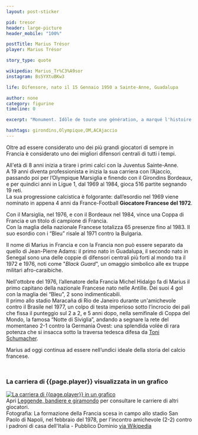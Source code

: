 ```yaml
---
layout: post-sticker

pid: tresor
header: large-picture
header_mobile: "100%"

postTitle: Marius Trésor
player: Marius Trésor

story_type: quote

wikipedia: Marius_Tr%C3%A9sor
instagram: Bs5YXtuBKw3

life: Difensore, nato il 15 Gennaio 1950 a Sainte-Anne, Guadalupa

author: none
category: figurine
timeline: 0

excerpt: "Monument. Idôle de toute une génération, a marqué l'histoire des Girondins et pas seulement par ses performances sur le terrain"

hashtags: girondins,Olympique,OM,ACAjaccio
---
```

Oltre ad essere considerato uno dei più grandi giocatori di sempre in Francia è considerato uno dei migliori difensori centrali di tutti i tempi.

All'età di 8 anni inizia a tirare i primi calci con la Juventus Sainte-Anne.  
A 19 anni diventa professionista e inizia la sua carriera con l’Ajaccio, passando poi per l’Olympique Marsiglia e finendo con il Girondins Bordeaux, e per quindici anni in Ligue 1, dal 1969 al 1984, gioca 516 partite segnando 19 reti.  
La sua progressione calcistica è folgorante: dall’esordio nel 1969 viene nominato in appena 4 anni da France-Football **Giocatore Francese del 1972**.  

Con il Marsiglia, nel 1976, e con il Bordeaux nel 1984, vince una Coppa di Francia e un titolo di campione di Francia.  
Con la maglia della nazionale Francese totalizza 65 presenze fino al 1983. Il suo esordio con i “Bleu” risale al 1971 contro la Bulgaria.

Il nome di Marius in Francia e con la Francia non può essere separato da quello di Jean-Pierre Adams: il primo nato in Guadalupa, il secondo nato in Senegal sono una delle coppie di difensori centrali più forti al mondo tra il 1972 e 1976, noti come "_Black Guard_", un omaggio simbolico alle ex truppe militari afro-caraibiche.

Nell'ottobre del 1976, l’allenatore della Francia Michel Hidalgo fa di Marius il primo capitano della nazionale Francese nato nelle Antille. Dei suoi 4 gol con la maglia dei “Bleu”, 2 sono indimenticabili.  
Il primo allo stadio Maracaña di Rio de Janeiro durante un'amichevole contro il Brasile nel 1977, un colpo di testa imperioso sotto l’incrocio dei pali che fissa il punteggio sul 2 a 2, e 5 anni dopo, nella semifinale di Coppa del Mondo, la famosa “Notte di Siviglia”, andando a segnare la rete del momentaneo 2-1 contro la Germania Ovest: una splendida volée di rara potenza che si insacca sotto la traversa tedesca difesa da <a href="/schumacher">Toni Schumacher</a>.

Marius ad oggi continua ad essere nell’undici ideale della storia del calcio francese.

<div style="margin-top: 50px;">
<h3>La carriera di {{page.player}} visualizzata in un grafico</h3>
<a href="/leggende-bandiere-e-giramondo" title="La carriera di {{page.player}} visualizzata in un grafico"><img class="responsive-img w100 border" src="{{site.baseurl}}/assets/pics/careers/{{page.pid}}.png" alt="La carriera di {{page.player}} in un grafico"/></a>
</div>
Apri <a href="/leggende-bandiere-e-giramondo" title="La carriera di {{page.player}} visualizzata in un grafico">Leggende, bandiere e giramondo</a> per consultare le carriere di altri giocatori.

<div class="post-disclaimer">Fotografia: La formazione della Francia scesa in campo allo stadio San Paolo di Napoli, nel febbraio del 1978, per l'incontro amichevole (2-2) contro i padroni di casa dell'Italia - Pubblico Dominio <a href="https://it.wikipedia.org/wiki/Nazionale_di_calcio_della_Francia#/media/File:Nazionale_di_calcio_della_Francia,_Napoli,_1978.jpg" target="_blank">via Wikipedia</a>
</div>
